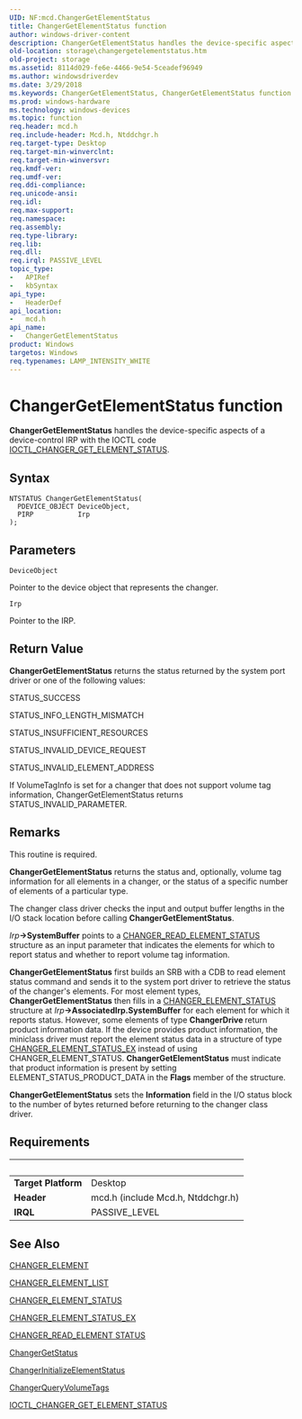 ```yaml
---
UID: NF:mcd.ChangerGetElementStatus
title: ChangerGetElementStatus function
author: windows-driver-content
description: ChangerGetElementStatus handles the device-specific aspects of a device-control IRP with the IOCTL code IOCTL_CHANGER_GET_ELEMENT_STATUS.
old-location: storage\changergetelementstatus.htm
old-project: storage
ms.assetid: 8114d029-fe6e-4466-9e54-5ceadef96949
ms.author: windowsdriverdev
ms.date: 3/29/2018
ms.keywords: ChangerGetElementStatus, ChangerGetElementStatus function [Storage Devices], chgrmini_b0e442c7-18c4-4086-b036-3db43177f6e5.xml, mcd/ChangerGetElementStatus, storage.changergetelementstatus
ms.prod: windows-hardware
ms.technology: windows-devices
ms.topic: function
req.header: mcd.h
req.include-header: Mcd.h, Ntddchgr.h
req.target-type: Desktop
req.target-min-winverclnt: 
req.target-min-winversvr: 
req.kmdf-ver: 
req.umdf-ver: 
req.ddi-compliance: 
req.unicode-ansi: 
req.idl: 
req.max-support: 
req.namespace: 
req.assembly: 
req.type-library: 
req.lib: 
req.dll: 
req.irql: PASSIVE_LEVEL
topic_type:
-	APIRef
-	kbSyntax
api_type:
-	HeaderDef
api_location:
-	mcd.h
api_name:
-	ChangerGetElementStatus
product: Windows
targetos: Windows
req.typenames: LAMP_INTENSITY_WHITE
---
```



# ChangerGetElementStatus function
<b>ChangerGetElementStatus</b> handles the device-specific aspects of a device-control IRP with the IOCTL code <a href="https://msdn.microsoft.com/library/windows/hardware/ff559396">IOCTL_CHANGER_GET_ELEMENT_STATUS</a>.

## Syntax

```
NTSTATUS ChangerGetElementStatus(
  PDEVICE_OBJECT DeviceObject,
  PIRP           Irp
);
```

## Parameters

`DeviceObject`

Pointer to the device object that represents the changer.

`Irp`

Pointer to the IRP.


## Return Value

<b>ChangerGetElementStatus</b> returns the status returned by the system port driver or one of the following values:
      

STATUS_SUCCESS

STATUS_INFO_LENGTH_MISMATCH

STATUS_INSUFFICIENT_RESOURCES

STATUS_INVALID_DEVICE_REQUEST

STATUS_INVALID_ELEMENT_ADDRESS

If VolumeTagInfo is set for a changer that does not support volume tag information, ChangerGetElementStatus returns STATUS_INVALID_PARAMETER.

## Remarks

This routine is required.

<b>ChangerGetElementStatus</b> returns the status and, optionally, volume tag information for all elements in a changer, or the status of a specific number of elements of a particular type.

The changer class driver checks the input and output buffer lengths in the I/O stack location before calling <b>ChangerGetElementStatus</b>.

<i>Irp</i><b>-&gt;SystemBuffer</b> points to a <a href="https://msdn.microsoft.com/library/windows/hardware/ff551477">CHANGER_READ_ELEMENT_STATUS</a> structure as an input parameter that indicates the elements for which to report status and whether to report volume tag information. 

<b>ChangerGetElementStatus</b> first builds an SRB with a CDB to read element status command and sends it to the system port driver to retrieve the status of the changer's elements. For most element types, <b>ChangerGetElementStatus</b> then fills in a <a href="https://msdn.microsoft.com/library/windows/hardware/ff551461">CHANGER_ELEMENT_STATUS</a> structure at <i>Irp</i><b>-&gt;AssociatedIrp.SystemBuffer</b> for each element for which it reports status. However, some elements of type <b>ChangerDrive </b>return product information data. If the device provides product information, the miniclass driver must report the element status data in a structure of type <a href="https://msdn.microsoft.com/library/windows/hardware/ff551462">CHANGER_ELEMENT_STATUS_EX</a> instead of using CHANGER_ELEMENT_STATUS. <b>ChangerGetElementStatus</b> must indicate that product information is present by setting ELEMENT_STATUS_PRODUCT_DATA in the <b>Flags</b> member of the structure.

<b>ChangerGetElementStatus</b> sets the <b>Information</b> field in the I/O status block to the number of bytes returned before returning to the changer class driver.

## Requirements
| &nbsp; | &nbsp; |
| ---- |:---- |
| **Target Platform** | Desktop |
| **Header** | mcd.h (include Mcd.h, Ntddchgr.h) |
| **IRQL** | PASSIVE_LEVEL |

## See Also

<a href="https://msdn.microsoft.com/library/windows/hardware/ff551457">CHANGER_ELEMENT</a>



<a href="https://msdn.microsoft.com/library/windows/hardware/ff551459">CHANGER_ELEMENT_LIST</a>



<a href="https://msdn.microsoft.com/library/windows/hardware/ff551461">CHANGER_ELEMENT_STATUS</a>



<a href="https://msdn.microsoft.com/library/windows/hardware/ff551462">CHANGER_ELEMENT_STATUS_EX</a>



<a href="https://msdn.microsoft.com/3e80790c-72b9-4e26-a767-a25e6425118e">CHANGER_READ_ELEMENT STATUS</a>



<a href="https://msdn.microsoft.com/library/windows/hardware/ff551429">ChangerGetStatus</a>



<a href="https://msdn.microsoft.com/library/windows/hardware/ff551433">ChangerInitializeElementStatus</a>



<a href="https://msdn.microsoft.com/library/windows/hardware/ff551440">ChangerQueryVolumeTags</a>



<a href="https://msdn.microsoft.com/library/windows/hardware/ff559396">IOCTL_CHANGER_GET_ELEMENT_STATUS</a>